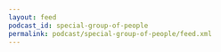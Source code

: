 ```yaml
---
layout: feed
podcast_id: special-group-of-people
permalink: podcast/special-group-of-people/feed.xml
---
```


